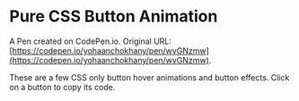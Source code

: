 # Pure CSS Button Animation

A Pen created on CodePen.io. Original URL: [https://codepen.io/yohaanchokhany/pen/wvGNzmw](https://codepen.io/yohaanchokhany/pen/wvGNzmw).

These are a few CSS only button hover animations and button effects. Click on a button to copy its code.
